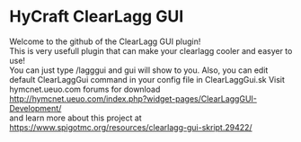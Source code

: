# HyCraft ClearLagg GUI
Welcome to the github of the ClearLagg GUI plugin!</br>
This is very usefull plugin that can make your clearlagg cooler and easyer to use!</br>
You can just type /lagggui and gui will show to you. Also, you can edit default ClearLaggGui command in your config file in ClearLaggGui.sk Visit hymcnet.ueuo.com forums for download<br>
http://hymcnet.ueuo.com/index.php?widget-pages/ClearLaggGUI-Development/<br>
and learn more about this project at <br>
https://www.spigotmc.org/resources/clearlagg-gui-skript.29422/<br>
